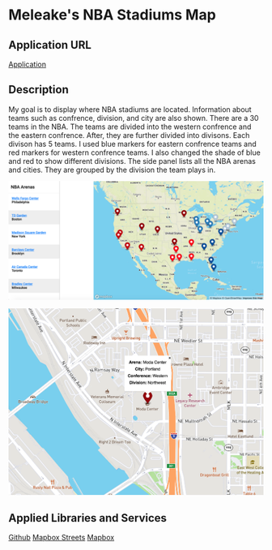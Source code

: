 # Meleake's NBA Stadiums Map

## Application URL

[Application](https://github.com/meleakewubbie/geog495_final.github.io/blob/master/index.html) 

## Description

My goal is to display where NBA stadiums are located. Information about teams such as confrence, division, and city are also shown. There are a 30 teams in the NBA. The teams are divided into the western confrence and the eastern confrence. After, they are further divided into divisons. Each divison has 5 teams. I used blue markers for eastern confrence teams and red markers for western confrence teams. I also changed the shade of blue and red to show different divisions. The side panel lists all the NBA arenas and cities. They are grouped by the division the team plays in. 


![my screenshot](https://github.com/meleakewubbie/geog495_final.github.io/blob/master/assets/screenshot.png)

![my screenshot2](https://github.com/meleakewubbie/geog495_final.github.io/blob/master/assets/screenshot2.png)

## Applied Libraries and Services

[Github](https://github.com/) [Mapbox Streets](https://www.mapbox.com/maps/streets) [Mapbox](https://studio.mapbox.com/)




